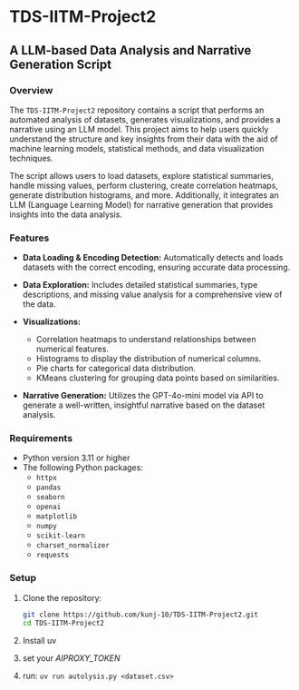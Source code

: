 # TDS-IITM-Project2
## A LLM-based Data Analysis and Narrative Generation Script

### Overview

The `TDS-IITM-Project2` repository contains a script that performs an automated analysis of datasets, generates visualizations, and provides a narrative using an LLM model. This project aims to help users quickly understand the structure and key insights from their data with the aid of machine learning models, statistical methods, and data visualization techniques. 

The script allows users to load datasets, explore statistical summaries, handle missing values, perform clustering, create correlation heatmaps, generate distribution histograms, and more. Additionally, it integrates an LLM (Language Learning Model) for narrative generation that provides insights into the data analysis.

### Features

- **Data Loading & Encoding Detection:** Automatically detects and loads datasets with the correct encoding, ensuring accurate data processing.
  
- **Data Exploration:** Includes detailed statistical summaries, type descriptions, and missing value analysis for a comprehensive view of the data.

- **Visualizations:** 
  - Correlation heatmaps to understand relationships between numerical features.
  - Histograms to display the distribution of numerical columns.
  - Pie charts for categorical data distribution.
  - KMeans clustering for grouping data points based on similarities.

- **Narrative Generation:** Utilizes the GPT-4o-mini model via API to generate a well-written, insightful narrative based on the dataset analysis.

### Requirements

- Python version 3.11 or higher
- The following Python packages:
  - `httpx`
  - `pandas`
  - `seaborn`
  - `openai`
  - `matplotlib`
  - `numpy`
  - `scikit-learn`
  - `charset_normalizer`
  - `requests`

### Setup

1. Clone the repository:
   ```bash
   git clone https://github.com/kunj-10/TDS-IITM-Project2.git
   cd TDS-IITM-Project2

2. Install uv

3. set your *AIPROXY_TOKEN*

4. run:
    `uv run autolysis.py <dataset.csv>`